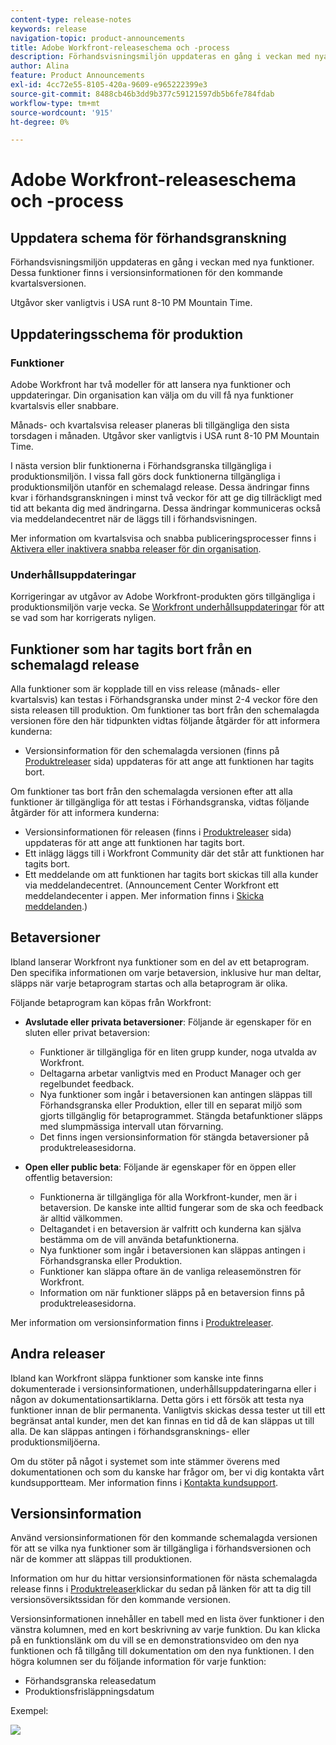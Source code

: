 ```yaml
---
content-type: release-notes
keywords: release
navigation-topic: product-announcements
title: Adobe Workfront-releaseschema och -process
description: Förhandsvisningsmiljön uppdateras en gång i veckan med nya funktioner. Dessa funktioner finns i versionsinformationen för den kommande kvartalsversionen.
author: Alina
feature: Product Announcements
exl-id: 4cc72e55-8105-420a-9609-e965222399e3
source-git-commit: 8488cb46b3dd9b377c59121597db5b6fe784fdab
workflow-type: tm+mt
source-wordcount: '915'
ht-degree: 0%

---
```


# Adobe Workfront-releaseschema och -process

## Uppdatera schema för förhandsgranskning

Förhandsvisningsmiljön uppdateras en gång i veckan med nya funktioner. Dessa funktioner finns i versionsinformationen för den kommande kvartalsversionen.

Utgåvor sker vanligtvis i USA runt 8-10 PM Mountain Time.

## Uppdateringsschema för produktion

### Funktioner


Adobe Workfront har två modeller för att lansera nya funktioner och uppdateringar. Din organisation kan välja om du vill få nya funktioner kvartalsvis eller snabbare.

Månads- och kvartalsvisa releaser planeras bli tillgängliga den sista torsdagen i månaden. Utgåvor sker vanligtvis i USA runt 8-10 PM Mountain Time.

I nästa version blir funktionerna i Förhandsgranska tillgängliga i produktionsmiljön. I vissa fall görs dock funktionerna tillgängliga i produktionsmiljön utanför en schemalagd release. Dessa ändringar finns kvar i förhandsgranskningen i minst två veckor för att ge dig tillräckligt med tid att bekanta dig med ändringarna. Dessa ändringar kommuniceras också via meddelandecentret när de läggs till i förhandsvisningen.

Mer information om kvartalsvisa och snabba publiceringsprocesser finns i [Aktivera eller inaktivera snabba releaser för din organisation](/help/quicksilver/administration-and-setup/set-up-workfront/configure-system-defaults/enable-fast-release-process.md).

### Underhållsuppdateringar

Korrigeringar av utgåvor av Adobe Workfront-produkten görs tillgängliga i produktionsmiljön varje vecka. Se [Workfront underhållsuppdateringar](https://experienceleague.adobe.com/docs/workfront-known-issues/releases/current-updates.html) för att se vad som har korrigerats nyligen.

## Funktioner som har tagits bort från en schemalagd release

Alla funktioner som är kopplade till en viss release (månads- eller kvartalsvis) kan testas i Förhandsgranska under minst 2-4 veckor före den sista releasen till produktion. Om funktioner tas bort från den schemalagda versionen före den här tidpunkten vidtas följande åtgärder för att informera kunderna:

* Versionsinformation för den schemalagda versionen (finns på [Produktreleaser](../../product-announcements/product-releases/product-releases.md) sida) uppdateras för att ange att funktionen har tagits bort.

Om funktioner tas bort från den schemalagda versionen efter att alla funktioner är tillgängliga för att testas i Förhandsgranska, vidtas följande åtgärder för att informera kunderna:

* Versionsinformationen för releasen (finns i [Produktreleaser](../../product-announcements/product-releases/product-releases.md) sida) uppdateras för att ange att funktionen har tagits bort.
* Ett inlägg läggs till i Workfront Community där det står att funktionen har tagits bort.
* Ett meddelande om att funktionen har tagits bort skickas till alla kunder via meddelandecentret. (Announcement Center Workfront ett meddelandecenter i appen. Mer information finns i [Skicka meddelanden](../../administration-and-setup/get-started-wf-administration/view-send-announcements.md).)

## Betaversioner

Ibland lanserar Workfront nya funktioner som en del av ett betaprogram.
Den specifika informationen om varje betaversion, inklusive hur man deltar, släpps när varje betaprogram startas och alla betaprogram är olika.

Följande betaprogram kan köpas från Workfront:

* **Avslutade eller privata betaversioner**: Följande är egenskaper för en sluten eller privat betaversion:

   * Funktioner är tillgängliga för en liten grupp kunder, noga utvalda av Workfront.
   * Deltagarna arbetar vanligtvis med en Product Manager och ger regelbundet feedback.
   * Nya funktioner som ingår i betaversionen kan antingen släppas till Förhandsgranska eller Produktion, eller till en separat miljö som gjorts tillgänglig för betaprogrammet. Stängda betafunktioner släpps med slumpmässiga intervall utan förvarning.
   * Det finns ingen versionsinformation för stängda betaversioner på produktreleasesidorna.

* **Open eller public beta**: Följande är egenskaper för en öppen eller offentlig betaversion:

   * Funktionerna är tillgängliga för alla Workfront-kunder, men är i betaversion. De kanske inte alltid fungerar som de ska och feedback är alltid välkommen.
   * Deltagandet i en betaversion är valfritt och kunderna kan själva bestämma om de vill använda betafunktionerna.
   * Nya funktioner som ingår i betaversionen kan släppas antingen i Förhandsgranska eller Produktion.
   * Funktioner kan släppa oftare än de vanliga releasemönstren för Workfront.
   * Information om när funktioner släpps på en betaversion finns på produktreleasesidorna.

Mer information om versionsinformation finns i [Produktreleaser](../../product-announcements/product-releases/product-releases.md).

## Andra releaser

Ibland kan Workfront släppa funktioner som kanske inte finns dokumenterade i versionsinformationen, underhållsuppdateringarna eller i någon av dokumentationsartiklarna. Detta görs i ett försök att testa nya funktioner innan de blir permanenta. Vanligtvis skickas dessa tester ut till ett begränsat antal kunder, men det kan finnas en tid då de kan släppas ut till alla. De kan släppas antingen i förhandsgransknings- eller produktionsmiljöerna.

Om du stöter på något i systemet som inte stämmer överens med dokumentationen och som du kanske har frågor om, ber vi dig kontakta vårt kundsupportteam. Mer information finns i [Kontakta kundsupport](../../workfront-basics/tips-tricks-and-troubleshooting/contact-customer-support.md).

## Versionsinformation

Använd versionsinformationen för den kommande schemalagda versionen för att se vilka nya funktioner som är tillgängliga i förhandsversionen och när de kommer att släppas till produktionen.

Information om hur du hittar versionsinformationen för nästa schemalagda release finns i [Produktreleaser](../../product-announcements/product-releases/product-releases.md)klickar du sedan på länken för att ta dig till versionsöversiktssidan för den kommande versionen.

Versionsinformationen innehåller en tabell med en lista över funktioner i den vänstra kolumnen, med en kort beskrivning av varje funktion. Du kan klicka på en funktionslänk om du vill se en demonstrationsvideo om den nya funktionen och få tillgång till dokumentation om den nya funktionen. I den högra kolumnen ser du följande information för varje funktion:

* Förhandsgranska releasedatum
* Produktionsfrisläppningsdatum

Exempel:

![](assets/release-notes-350x189.png)
